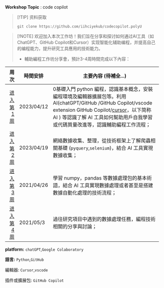 **Workshop Topic** : code copilot

> [!TIP] 资料获取
>
> `git clone https://github.com/iihciyekub/codecopilot.polyU`

>[!NOTE] 欢迎加入本次工作坊！我们旨在分享和探讨如何通过AI工具（如ChatGPT、GitHub Copilot和Cursor）实现智能化辅助编程，并提高自己的编程能力，提升研究工具應用的技術能力。
>
>- 輔助編程工作坊分享會，預計3-4周時間完成以下內容：

|                                                         周次 | 時間安排   | 主要內容 (待補全...)                                         |
| -----------------------------------------------------------: | ---------- | ------------------------------------------------------------ |
| [进入第1周](https://iihciyekub.github.io/codecopilot.polyU/#/weeks/week1) | 2023/04/12 | 0基礎入門 python 編程，認識基本概念，安裝編程環境及編輯器擴展包等。利用 AI(chatGPT/GitHub /GitHub Copilot/vscode extension GitHub Copilot/[cursor](https://www.cursor.so/)，以下简称 AI ) 等認識了解 AI 工具如何幫助用戶自我學習或代碼質量改進等，認識輔助編程工作流程； |
| [进入第2周](https://iihciyekub.github.io/codecopilot.polyU/#/weeks/week2) | 2023/04/19 | 網絡數據收集、整理，從技術框架上了解爬蟲相關基礎 (`pyquery`,`selenium`)，結合 AI 工具實現數據收集； |
| [进入第3周](https://iihciyekub.github.io/codecopilot.polyU/#/weeks/week3) | 2021/04/26 | 學習 numpy，pandas 等數據處理包的基本術語，結合 AI 工具實現數據處理或者甚至是搭建數據自動化處理的技術流程； |
| [进入第4周](https://iihciyekub.github.io/codecopilot.polyU/#/weeks/week4) | 2021/05/3  | 過往研究項目中遇到的數據處理任務，編程技術相關的分享與討論； |

**platform:** `chatGPT`,`Google Colaboratory`

**語言:** `Python`,`GitHub`

編輯器: `Cursor`,`vscode`

插件或擴展包: `GitHub Copilot`


